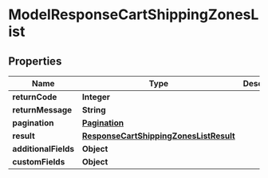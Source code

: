 

# ModelResponseCartShippingZonesList

## Properties

Name | Type | Description | Notes
------------ | ------------- | ------------- | -------------
**returnCode** | **Integer** |  |  [optional]
**returnMessage** | **String** |  |  [optional]
**pagination** | [**Pagination**](Pagination.md) |  |  [optional]
**result** | [**ResponseCartShippingZonesListResult**](ResponseCartShippingZonesListResult.md) |  |  [optional]
**additionalFields** | **Object** |  |  [optional]
**customFields** | **Object** |  |  [optional]




